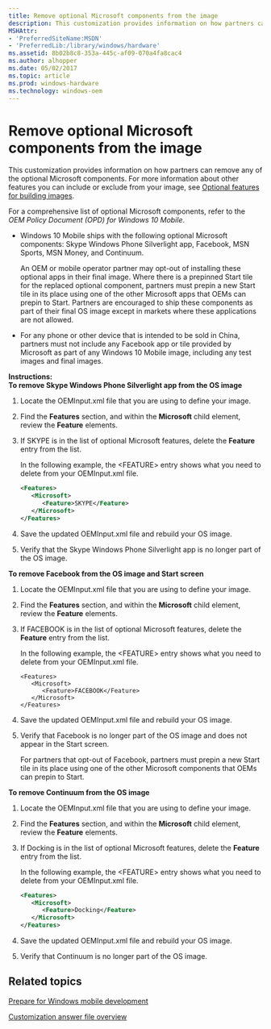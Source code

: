 ```yaml
---
title: Remove optional Microsoft components from the image
description: This customization provides information on how partners can remove any of the optional Microsoft components.
MSHAttr:
- 'PreferredSiteName:MSDN'
- 'PreferredLib:/library/windows/hardware'
ms.assetid: 8b02b8c8-353a-445c-af09-070a4fa8cac4
ms.author: alhopper
ms.date: 05/02/2017
ms.topic: article
ms.prod: windows-hardware
ms.technology: windows-oem
---
```


# Remove optional Microsoft components from the image


This customization provides information on how partners can remove any of the optional Microsoft components. For more information about other features you can include or exclude from your image, see [Optional features for building images](https://docs.microsoft.com/en-us/windows-hardware/manufacture/mobile/optional-features-for-building-images).

For a comprehensive list of optional Microsoft components, refer to the *OEM Policy Document (OPD) for Windows 10 Mobile*.

-   Windows 10 Mobile ships with the following optional Microsoft components: Skype Windows Phone Silverlight app, Facebook, MSN Sports, MSN Money, and Continuum.

    An OEM or mobile operator partner may opt-out of installing these optional apps in their final image. Where there is a prepinned Start tile for the replaced optional component, partners must prepin a new Start tile in its place using one of the other Microsoft apps that OEMs can prepin to Start. Partners are encouraged to ship these components as part of their final OS image except in markets where these applications are not allowed.

-   For any phone or other device that is intended to be sold in China, partners must not include any Facebook app or tile provided by Microsoft as part of any Windows 10 Mobile image, including any test images and final images.

<a href="" id="instructions-"></a>**Instructions:**  
**To remove Skype Windows Phone Silverlight app from the OS image**

1.  Locate the OEMInput.xml file that you are using to define your image.

2.  Find the **Features** section, and within the **Microsoft** child element, review the **Feature** elements.

3.  If SKYPE is in the list of optional Microsoft features, delete the **Feature** entry from the list.

    In the following example, the &lt;FEATURE&gt; entry shows what you need to delete from your OEMInput.xml file.

    ```XML
    <Features>
       <Microsoft>
          <Feature>SKYPE</Feature>
       </Microsoft>
    </Features>
    ```

4.  Save the updated OEMInput.xml file and rebuild your OS image.

5.  Verify that the Skype Windows Phone Silverlight app is no longer part of the OS image.

**To remove Facebook from the OS image and Start screen**

1.  Locate the OEMInput.xml file that you are using to define your image.

2.  Find the **Features** section, and within the **Microsoft** child element, review the **Feature** elements.

3.  If FACEBOOK is in the list of optional Microsoft features, delete the **Feature** entry from the list.

    In the following example, the &lt;FEATURE&gt; entry shows what you need to delete from your OEMInput.xml file.

    ```
    <Features>
       <Microsoft>
          <Feature>FACEBOOK</Feature>
       </Microsoft>
    </Features>
    ```

4.  Save the updated OEMInput.xml file and rebuild your OS image.

5.  Verify that Facebook is no longer part of the OS image and does not appear in the Start screen.

    For partners that opt-out of Facebook, partners must prepin a new Start tile in its place using one of the other Microsoft components that OEMs can prepin to Start.

**To remove Continuum from the OS image**

1.  Locate the OEMInput.xml file that you are using to define your image.

2.  Find the **Features** section, and within the **Microsoft** child element, review the **Feature** elements.

3.  If Docking is in the list of optional Microsoft features, delete the **Feature** entry from the list.

    In the following example, the &lt;FEATURE&gt; entry shows what you need to delete from your OEMInput.xml file.

    ```XML
    <Features>
       <Microsoft>
          <Feature>Docking</Feature>
       </Microsoft>
    </Features>
    ```

4.  Save the updated OEMInput.xml file and rebuild your OS image.

5.  Verify that Continuum is no longer part of the OS image.

## Related topics

[Prepare for Windows mobile development](https://docs.microsoft.com/en-us/windows-hardware/manufacture/mobile/preparing-for-windows-mobile-development)

[Customization answer file overview](https://docs.microsoft.com/en-us/windows-hardware/customize/mobile/mcsf/customization-answer-file)